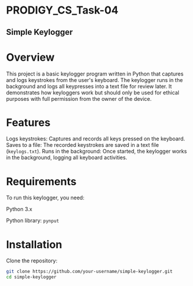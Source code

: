 # PRODIGY_CS_Task-04
## Simple Keylogger

# Overview

This project is a basic keylogger program written in Python that captures and logs keystrokes from the user's keyboard. The keylogger runs in the background and logs all keypresses into a text file for review later. It demonstrates how keyloggers work but should only be used for ethical purposes with full permission from the owner of the device.

# Features

Logs keystrokes: Captures and records all keys pressed on the keyboard.
Saves to a file: The recorded keystrokes are saved in a text file (`keylogs.txt`).
Runs in the background: Once started, the keylogger works in the background, logging all keyboard activities.

# Requirements
To run this keylogger, you need:

Python 3.x

Python library: `pynput`

# Installation

Clone the repository:
```bash
git clone https://github.com/your-username/simple-keylogger.git
cd simple-keylogger
```
